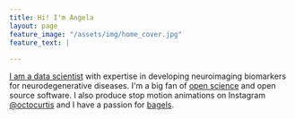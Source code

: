 ```yaml
---
title: Hi! I'm Angela
layout: page
feature_image: "/assets/img/home_cover.jpg"
feature_text: |
  
---
```

[I am a data scientist](https://angela-tam.github.io/about/) with expertise in developing neuroimaging biomarkers for neurodegenerative diseases. I'm a big fan of [open science](https://angela-tam.github.io/blog/) and open source software. I also produce stop motion animations on Instagram [@octocurtis](https://www.instagram.com/octocurtis) and I have a passion for [bagels](https://angela-tam.github.io/bagel/).
